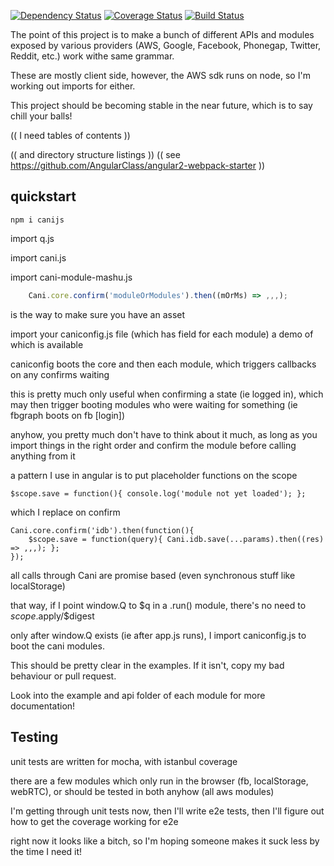 [![Dependency Status](https://www.versioneye.com/user/projects/564f636bff016c003a000205/badge.svg?style=flat)](https://www.versioneye.com/user/projects/564f636bff016c003a000205)
[![Coverage Status](https://coveralls.io/repos/nikfrank/canijs/badge.svg?branch=master)](https://coveralls.io/r/nikfrank/canijs?branch=master)
[![Build Status](https://travis-ci.org/nikfrank/canijs.svg?branch=master)](https://travis-ci.org/nikfrank/canijs)

The point of this project is to make a bunch of different APIs and modules exposed by various providers
(AWS, Google, Facebook, Phonegap, Twitter, Reddit, etc.) work withe same grammar.

These are mostly client side, however, the AWS sdk runs on node, so I'm working out imports for either.

This project should be becoming stable in the near future, which is to say chill your balls!

(( I need tables of contents ))

(( and directory structure listings ))
(( see https://github.com/AngularClass/angular2-webpack-starter ))


quickstart
---

```
npm i canijs
```

import q.js

import cani.js

import cani-module-mashu.js

```js
    Cani.core.confirm('moduleOrModules').then((mOrMs) => ,,,);
```

is the way to make sure you have an asset

import your caniconfig.js file (which has field for each module) a demo of which is available

caniconfig boots the core and then each module, which triggers callbacks on any confirms waiting

this is pretty much only useful when confirming a state (ie logged in), which may then trigger 
booting modules who were waiting for something (ie fbgraph boots on fb [login])

anyhow, you pretty much don't have to think about it much, as long as you 
import things in the right order and confirm the module before calling anything from it

a pattern I use in angular is to put placeholder functions on the scope

    $scope.save = function(){ console.log('module not yet loaded'); };

which I replace on confirm

    Cani.core.confirm('idb').then(function(){
        $scope.save = function(query){ Cani.idb.save(...params).then((res) => ,,,); };
    });

all calls through Cani are promise based (even synchronous stuff like localStorage)

that way, if I point window.Q to $q in a .run() module, there's no need to $scope.$apply/$digest

only after window.Q exists (ie after app.js runs), I import caniconfig.js to boot the cani modules.

This should be pretty clear in the examples. If it isn't, copy my bad behaviour or pull request.

Look into the example and api folder of each module for more documentation!


## Testing

unit tests are written for mocha, with istanbul coverage

there are a few modules which only run in the browser (fb, localStorage, webRTC),
or should be tested in both anyhow (all aws modules)

I'm getting through unit tests now, then I'll write e2e tests, then I'll figure out
how to get the coverage working for e2e

right now it looks like a bitch, so I'm hoping someone makes it suck less by the time I need it!
